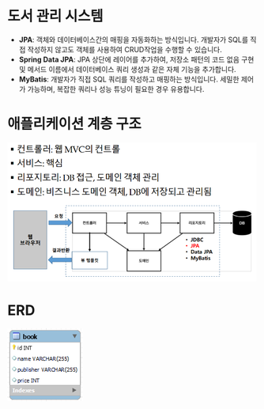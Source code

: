 # 도서 관리 시스템
* **JPA**: 객체와 데이터베이스간의 매핑을 자동화하는 방식입니다. 개발자가 SQL를 직접 작성하지 않고도 객체를 사용하여 CRUD작업을 수행할 수 있습니다.
* **Spring Data JPA**: JPA 상단에 레이어를 추가하여, 저장소 패턴의 코드 없음 구현 및 메서드 이름에서 데이터베이스 쿼리 생성과 같은 자체 기능을 추가합니다.
* **MyBatis**: 개발자가 직접 SQL 쿼리를 작성하고 매핑하는 방식입니다. 세밀한 제어가 가능하며, 복잡한 쿼리나 성능 튜닝이 필요한 경우 유용합니다.

# 애플리케이션 계층 구조
![img.png](ApplicationLayer.png)

# ERD
![img_1.png](ERD.png)